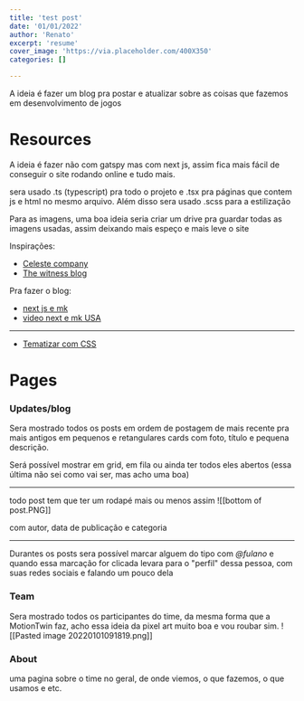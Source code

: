 ```yaml
---
title: 'test post'
date: '01/01/2022'
author: 'Renato'
excerpt: 'resume'
cover_image: 'https://via.placeholder.com/400X350'
categories: []

---
```

A ideia é fazer um blog pra postar e atualizar sobre as coisas que fazemos em desenvolvimento de jogos

# Resources
A ideia é fazer não com gatspy mas com next js, assim fica mais fácil de conseguir o site rodando online e tudo mais.

sera usado .ts (typescript) pra todo o projeto e .tsx pra páginas que contem js e html no mesmo arquivo. Além disso sera usado .scss para a estilização

Para as imagens, uma boa ideia seria criar um drive pra guardar todas as imagens usadas, assim deixando mais espeço e mais leve o site

Inspirações:
- [Celeste company](https://exok.com/)
- [The witness blog](http://the-witness.net/news)

Pra fazer o blog:
- [next js e mk](https://dio.dev/criando-um-blog-com-nextjs-e-markdown)
- [video next e mk USA](https://www.youtube.com/watch?v=MrjeefD8sac)
---
- [Tematizar com CSS](https://medium.com/front-end-weekly/theming-with-css-variables-e4f30343c7c7)



# Pages
### Updates/blog
Sera mostrado todos os posts em ordem de postagem de mais recente pra mais antigos em pequenos e retangulares cards com foto, título e pequena descrição.

Será possível mostrar em grid, em fila ou ainda ter todos eles abertos (essa última não sei como vai ser, mas acho uma boa)

---
todo post tem que ter um rodapé mais ou menos assim
![[bottom of post.PNG]]

com autor, data de publicação e categoria

----
Durantes os posts sera possível marcar alguem do tipo com *@fulano* e quando essa marcação for clicada levara para o "perfil" dessa pessoa, com suas redes sociais e falando um pouco dela


### Team
Sera mostrado todos os participantes do time, da mesma forma que a MotionTwin faz, acho essa ideia da pixel art muito boa e vou roubar sim.
![[Pasted image 20220101091819.png]]

### About
uma pagina sobre o time no geral, de onde viemos, o que fazemos, o que usamos e etc.
